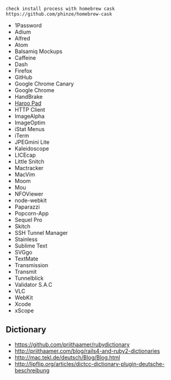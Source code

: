     check install process with homebrew cask
    https://github.com/phinze/homebrew-cask

* 1Password
* Adium
* Alfred
* Atom
* Balsamiq Mockups
* Caffeine
* Dash
* Firefox
* GitHub
* Google Chrome Canary
* Google Chrome
* HandBrake
* [Haroo Pad](http://pad.haroopress.com)
* HTTP Client
* ImageAlpha
* ImageOptim
* iStat Menus
* iTerm
* JPEGmini Lite
* Kaleidoscope
* LICEcap
* Little Snitch
* Mactracker
* MacVim
* Moom
* Mou
* NFOViewer
* node-webkit
* Paparazzi
* Popcorn-App
* Sequel Pro
* Skitch
* SSH Tunnel Manager
* Stainless
* Sublime Text
* SVGgo
* TextMate
* Transmission
* Transmit
* Tunnelblick
* Validator S.A.C
* VLC
* WebKit
* Xcode
* xScope


## Dictionary

* https://github.com/priithaamer/rubydictionary
* http://priithaamer.com/blog/rails4-and-ruby2-dictionaries
* http://mac.tekl.de/deutsch/Blog/Blog.html
* http://lipflip.org/articles/dictcc-dictionary-plugin-deutsche-beschreibung
